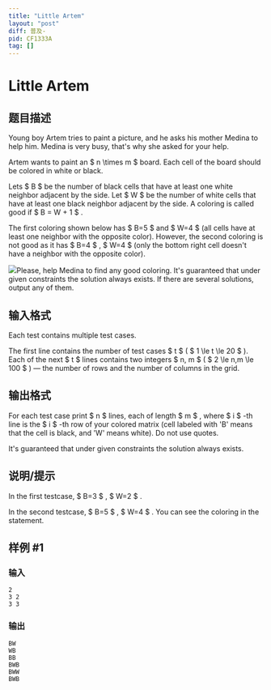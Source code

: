 ```yaml
---
title: "Little Artem"
layout: "post"
diff: 普及-
pid: CF1333A
tag: []
---
```


# Little Artem

## 题目描述

Young boy Artem tries to paint a picture, and he asks his mother Medina to help him. Medina is very busy, that's why she asked for your help.

Artem wants to paint an $ n \times m $ board. Each cell of the board should be colored in white or black.

Lets $ B $ be the number of black cells that have at least one white neighbor adjacent by the side. Let $ W $ be the number of white cells that have at least one black neighbor adjacent by the side. A coloring is called good if $ B = W + 1 $ .

The first coloring shown below has $ B=5 $ and $ W=4 $ (all cells have at least one neighbor with the opposite color). However, the second coloring is not good as it has $ B=4 $ , $ W=4 $ (only the bottom right cell doesn't have a neighbor with the opposite color).

 ![](https://cdn.luogu.com.cn/upload/vjudge_pic/CF1333A/34674661541310c7b0f570cbf7d03ed451c5851a.png)Please, help Medina to find any good coloring. It's guaranteed that under given constraints the solution always exists. If there are several solutions, output any of them.

## 输入格式

Each test contains multiple test cases.

The first line contains the number of test cases $ t $ ( $ 1 \le t \le 20 $ ). Each of the next $ t $ lines contains two integers $ n, m $ ( $ 2 \le n,m \le 100 $ ) — the number of rows and the number of columns in the grid.

## 输出格式

For each test case print $ n $ lines, each of length $ m $ , where $ i $ -th line is the $ i $ -th row of your colored matrix (cell labeled with 'B' means that the cell is black, and 'W' means white). Do not use quotes.

It's guaranteed that under given constraints the solution always exists.

## 说明/提示

In the first testcase, $ B=3 $ , $ W=2 $ .

In the second testcase, $ B=5 $ , $ W=4 $ . You can see the coloring in the statement.

## 样例 #1

### 输入

```
2
3 2
3 3
```

### 输出

```
BW
WB
BB
BWB
BWW
BWB
```

